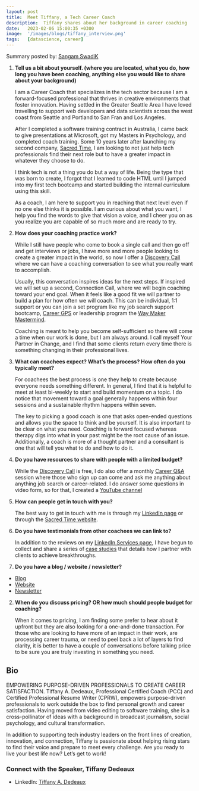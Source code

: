 ```yaml
---
layout: post
title:  Meet Tiffany, a Tech Career Coach
description:  Tiffany shares about her background in career coaching
date:   2023-02-06 15:00:35 +0300
image:  '/images/blogs/tiffany_interview.png'
tags:   [datascience, career]
---
```


Summary posted by: [Sangam SwadiK](https://www.linkedin.com/in/sangam-swadi-k/)

1. __Tell us a bit about yourself. (where you are located, what you do, how long you have been coaching, anything else you would like to share about your background)__

    I am a Career Coach that specializes in the tech sector because I am a forward-focused professional that thrives in creative environments that foster innovation. Having settled in the Greater Seattle Area I have loved travelling to support web developers and data scientists across the west coast from Seattle and Portland to San Fran and Los Angeles. 

    After I completed a software training contract in Australia, I came back to give presentations at Microsoft, got my Masters in Psychology, and completed coach training. Some 10 years later after launching my second company, [Sacred Time](https://www.sacredtime.careers/), I am looking to not just help tech professionals find their next role but to have a greater impact in whatever they choose to do. 

    I think tech is not a thing you do but a way of life. Being the type that was born to create, I forgot that I learned to code HTML until I jumped into my first tech bootcamp and started building the internal curriculum using this skill. 

    As a coach, I am here to support you in reaching that next level even if no one else thinks it is possible. I am curious about what you want, I help you find the words to give that vision a voice, and I cheer you on as you realize you are capable of so much more and are ready to try.

2. __How does your coaching practice work?__

    While I still have people who come to book a single call and then go off and get interviews or jobs, I have more and more people looking to create a greater impact in the world, so now I offer a [Discovery Call](https://sacred-time.thinkific.com/courses/discovery-call) where we can have a coaching conversation to see what you really want to accomplish. 

    Usually, this conversation inspires ideas for the next steps. If inspired we will set up a second, Connection Call, where we will begin coaching toward your end goal. When it feels like a good fit we will partner to build a plan for how often we will coach. This can be individual, 1:1 support or you can join a set program like my job search support bootcamp, [Career GPS](https://sacred-time.thinkific.com/courses/career-gps) or leadership program the [Way Maker Mastermind](https://www.sacredtime.careers/way-maker ).

    Coaching is meant to help you become self-sufficient so there will come a time when our work is done, but I am always around.  I call myself Your Partner in Change, and I find that some clients return every time there is something changing in their professional lives.

3. __What can coachees expect?  What’s the process?  How often do you typically meet?__

    For coachees the best process is one they help to create because everyone needs something different. In general, I find that it is helpful to meet at least bi-weekly to start and build momentum on a topic. I do notice that movement toward a goal generally happens within four sessions and a sustainable rhythm happens within seven.

    The key to picking a good coach is one that asks open-ended questions and allows you the space to think and be yourself. It is also important to be clear on what you need. Coaching is forward focused whereas therapy digs into what in your past might be the root cause of an issue. Additionally, a coach is more of a thought partner and a consultant is one that will tell you what to do and how to do it.

4. __Do you have resources to share with people with a limited budget?__

    While the [Discovery Call](https://sacred-time.thinkific.com/courses/discovery-call) is free, I do also offer a monthly [Career Q&A](https://live.vcita.com/site/sacredtime/online-scheduling?service=0pa1067d2ryymmot) session where those who sign up can come and ask me anything about anything job search or career-related. I do answer some questions in video form, so for that, I created a [YouTube channel](https://youtube.com/sacredtimecareercoaching)

5. __How can people get in touch with you?__

    The best way to get in touch with me is through my [LinkedIn page](https://www.linkedin.com/in/tiffanydedeaux/) or through the [Sacred Time website](https://sacred-time.com/).

6. __Do you have testimonials from other coachees we can link to?__

    In addition to the reviews on my [LinkedIn Services page](https://www.linkedin.com/services/page/8a90583078b2392231), I have begun to collect and share a series of [case studies](https://drive.google.com/drive/folders/1nQCdA-0nNUaQjLf0Aa2Dj08AOA4VzDdd?usp=share_link) that details how I partner with clients to achieve breakthroughs. 

7. __Do you have a blog / website / newsletter?__

- [Blog](https://sacred-time.com/blog)
- [Website](https://www.sacredtime.careers/ )
- [Newsletter](https://sacred-time.com/newsletter/ ) 

2. __When do you discuss pricing?  OR how much should people budget for coaching?__

    When it comes to pricing, I am finding some prefer to hear about it upfront but they are also looking for a one-and-done transaction. For those who are looking to have more of an impact in their work, are processing career trauma, or need to peel back a lot of layers to find clarity, it is better to have a couple of conversations before talking price to be sure you are truly investing in something you need.

## Bio
EMPOWERING PURPOSE-DRIVEN PROFESSIONALS TO CREATE CAREER SATISFACTION.
Tiffany A. Dedeaux, Professional Certified Coach (PCC) and Certified Professional Resume Writer (CPRW), empowers purpose-driven professionals to work outside the box to find personal growth and career satisfaction. Having moved from video editing to software training, she is a cross-pollinator of ideas with a background in broadcast journalism, social psychology, and cultural transformation. 

In addition to supporting tech industry leaders on the front lines of creation, innovation, and connection, Tiffany is passionate about helping rising stars to find their voice and prepare to meet every challenge. Are you ready to live your best life now? Let’s get to work!


### Connect with the Speaker, Tiffany Dedeaux
- LinkedIn: [Tiffany A. Dedeaux](https://www.linkedin.com/in/tiffanydedeaux/)

